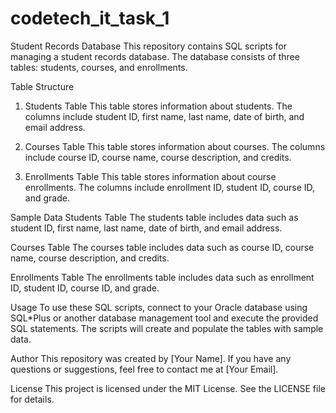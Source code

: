 # codetech_it_task_1
Student Records Database
This repository contains SQL scripts for managing a student records database. The database consists of three tables: students, courses, and enrollments.

Table Structure
1. Students Table
This table stores information about students. The columns include student ID, first name, last name, date of birth, and email address.

2. Courses Table
This table stores information about courses. The columns include course ID, course name, course description, and credits.

3. Enrollments Table
This table stores information about course enrollments. The columns include enrollment ID, student ID, course ID, and grade.

Sample Data
Students Table
The students table includes data such as student ID, first name, last name, date of birth, and email address.

Courses Table
The courses table includes data such as course ID, course name, course description, and credits.

Enrollments Table
The enrollments table includes data such as enrollment ID, student ID, course ID, and grade.

Usage
To use these SQL scripts, connect to your Oracle database using SQL*Plus or another database management tool and execute the provided SQL statements. The scripts will create and populate the tables with sample data.

Author
This repository was created by [Your Name]. If you have any questions or suggestions, feel free to contact me at [Your Email].

License
This project is licensed under the MIT License. See the LICENSE file for details.
